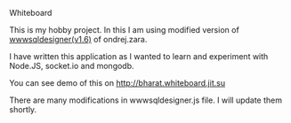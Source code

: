 Whiteboard

This is my hobby project. In this I am using modified version of [wwwsqldesigner(v1.6)](http://code.google.com/p/wwwsqldesigner/) of ondrej.zara.

I have written this application as I wanted to learn and experiment with Node.JS, socket.io and mongodb.

You can see demo of this on <a href="http://bharat.whiteboard.jit.su">http://bharat.whiteboard.jit.su</a>

There are many modifications in wwwsqldesigner.js file. I will update them shortly.
